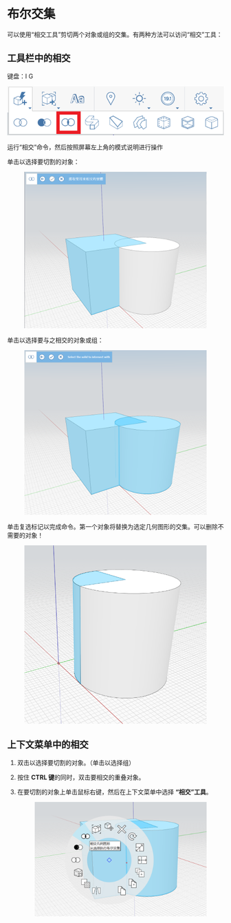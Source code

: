 # 布尔交集

可以使用“相交工具”剪切两个对象或组的交集。有两种方法可以访问“相交”工具：

## 工具栏中的相交

键盘：I G

![](../.gitbook/assets/IntersectToolbar.png)

运行“相交”命令，然后按照屏幕左上角的模式说明进行操作

单击以选择要切割的对象：


<figure><img src="../.gitbook/assets/image (9).png" alt=""><figcaption></figcaption></figure>

单击以选择要与之相交的对象或组：

<figure><img src="../.gitbook/assets/image.png" alt=""><figcaption></figcaption></figure>

单击复选标记以完成命令。第一个对象将替换为选定几何图形的交集。可以删除不需要的对象！


<figure><img src="../.gitbook/assets/image (3).png" alt=""><figcaption></figcaption></figure>

## 上下文菜单中的相交

1. 双击以选择要切割的对象。（单击以选择组）
2. 按住 **CTRL 键**的同时，双击要相交的重叠对象。
3.  在要切割的对象上单击鼠标右键，然后在上下文菜单中选择 **“相交”工具**。

    <figure><img src="../.gitbook/assets/IntersectContext.png" alt=""><figcaption></figcaption></figure>
